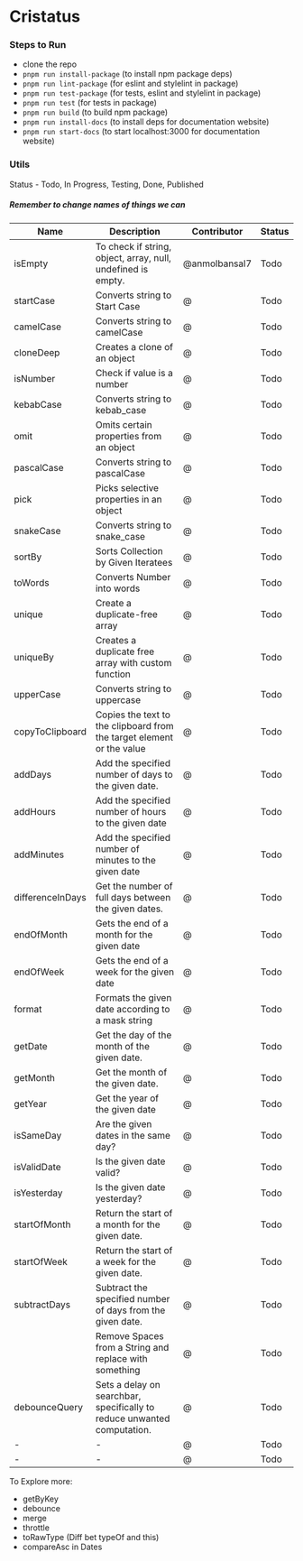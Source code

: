 # Cristatus


### Steps to Run

- clone the repo
- ```pnpm run install-package``` (to install npm package deps)
- ```pnpm run lint-package``` (for eslint and stylelint in package)
- ```pnpm run test-package``` (for tests, eslint and stylelint in package)
- ```pnpm run test``` (for tests in package)
- ```pnpm run build``` (to build npm package)
- ```pnpm run install-docs``` (to install deps for documentation website)
- ```pnpm run start-docs``` (to start localhost:3000 for documentation website)

### Utils

Status - Todo, In Progress, Testing, Done, Published

##### Remember to change names of things we can 

| Name | Description | Contributor | Status |
| ---- | ----------- | ----------- | ------ |
| isEmpty | To check if string, object, array, null, undefined is empty. | @anmolbansal7 | Todo
| startCase | Converts string to Start Case | @ | Todo
| camelCase | Converts string to camelCase | @ | Todo |
| cloneDeep | Creates a clone of an object | @ | Todo |
| isNumber | Check if value is a number | @ | Todo |
| kebabCase | Converts string to kebab_case | @ | Todo |
| omit | Omits certain properties from an object | @ | Todo |
| pascalCase | Converts string to pascalCase | @ | Todo |
| pick | Picks selective properties in an object | @ | Todo |
| snakeCase | Converts string to snake_case | @ | Todo |
| sortBy | Sorts Collection by Given Iteratees | @ | Todo |
| toWords | Converts Number into words | @ | Todo |
| unique | Create a duplicate-free array | @ | Todo |
| uniqueBy | Creates a duplicate free array with custom function | @ | Todo |
| upperCase | Converts string to uppercase | @ | Todo |
| copyToClipboard | Copies the text to the clipboard from the target element or the value | @ | Todo |
| addDays | Add the specified number of days to the given date. | @ | Todo |
| addHours | Add the specified number of hours to the given date | @ | Todo |
| addMinutes | Add the specified number of minutes to the given date | @ | Todo |
| differenceInDays | Get the number of full days between the given dates. | @ | Todo | Can we create function here which can give difference in Days, years, Months, etc.
| endOfMonth | Gets the end of a month for the given date | @ | Todo |
| endOfWeek | Gets the end of a week for the given date | @ | Todo |
| format | Formats the given date according to a mask string | @ | Todo |
| getDate | Get the day of the month of the given date. | @ | Todo |
| getMonth | Get the month of the given date. | @ | Todo |
| getYear | Get the year of the given date | @ | Todo |
| isSameDay | Are the given dates in the same day? | @ | Todo |
| isValidDate | Is the given date valid? | @ | Todo |
| isYesterday | Is the given date yesterday? | @ | Todo |
| startOfMonth | Return the start of a month for the given date. | @ | Todo |
| startOfWeek | Return the start of a week for the given date. | @ | Todo |
| subtractDays | Subtract the specified number of days from the given date. | @ | Todo |
|  | Remove Spaces from a String and replace with something | @ | Todo |
| debounceQuery | Sets a delay on searchbar, specifically to reduce unwanted computation. | @ | Todo |
| - | - | @ | Todo |
| - | - | @ | Todo |


To Explore more:
- getByKey
- debounce
- merge
- throttle
- toRawType (Diff bet typeOf and this)
- compareAsc in Dates


